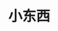 # 小东西 
<meta name="viewport" content="width=device-width, initial-scale=1, maximum-scale=1, user-scalable=no">